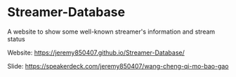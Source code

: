 # Streamer-Database
A website to show some well-known streamer's information and stream status

Website:
https://jeremy850407.github.io/Streamer-Database/

Slide:
https://speakerdeck.com/jeremy850407/wang-cheng-qi-mo-bao-gao

